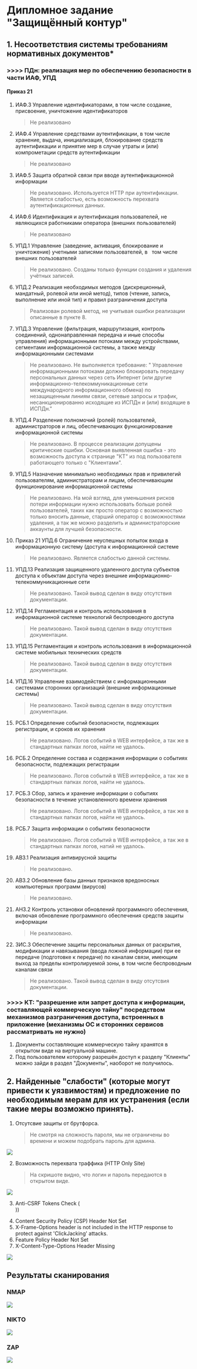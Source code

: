 # Дипломное задание "Защищённый контур"

## 1. Несоответствия системы требованиям нормативных документов*

### >>>> ПДн: реализация мер по обеспечению безопасности в части ИАФ, УПД

#### Приказ 21

1.	ИАФ.3	Управление идентификаторами, в том числе создание, присвоение, уничтожение идентификаторов

    > Не реализовано

2. ИАФ.4	Управление средствами аутентификации, в том числе хранение, выдача, инициализация, блокирование средств аутентификации и принятие мер в случае утраты и (или) компрометации средств аутентификации
    > Не реализовано

3. ИАФ.5	Защита обратной связи при вводе аутентификационной информации
    > Не реализовано. Используется HTTP при аутентификации. Является слабостью, есть возможность перехвата аутентификационных данных.

4.  ИАФ.6	Идентификация и аутентификация пользователей, не являющихся работниками оператора (внешних пользователей)
    > Не реализовано

5. УПД.1	Управление (заведение, активация, блокирование и уничтожение) учетными записями пользователей, в   том числе внешних пользователей    
    > Не реализовано. Созданы только функции создания и удаления учётных записей.

6. УПД.2	Реализация необходимых методов (дискреционный, мандатный, ролевой или иной метод), типов (чтение, запись, выполнение или иной тип) и правил разграничения доступа
    > Реализован ролевой метод, не учитывая ошибки реализации описанные в пункте 8.

7. УПД.3	Управление (фильтрация, маршрутизация, контроль соединений, однонаправленная передача и иные способы управления) информационными потоками между устройствами, сегментами информационной системы, а также между информационными системами
    > Не реализовано. Не выполняется требование: " Управление информационными потоками должно блокировать передачу персональных данных через сеть Интернет (или другие информационно-телекоммуникационные сети международного информационного обмена) по незащищенным линиям связи, сетевые запросы и трафик, несанкционированно исходящие из ИСПДн и (или) входящие в ИСПДн."

8. УПД.4	Разделение полномочий (ролей) пользователей, администраторов и лиц, обеспечивающих функционирование информационной системы
    > Не реализовано. В процессе реализации допущены критические ошибки. Основная выявленная ошибка - это возможность доступа к странице "КТ" из под пользователя работающего только с "Клиентами".

9. УПД.5	Назначение минимально необходимых прав и привилегий пользователям, администраторам и лицам, обеспечивающим функционирование информационной системы
    > Не реализовано. На мой взгляд, для уменьшения рисков потери информации нужно использовать больше ролей пользователей, таких как просто оператор с возможностью только вносить данные, старший оператор с возможностями удаления, а так же можно разделить и администраторские аккаунты для лучшей безопасности.

10. Приказ  21	УПД.6	Ограничение неуспешных попыток входа в информационную систему (доступа к информационной системе 
    > Не реализовано. Является слабостью данной системы.

11. УПД.13	Реализация защищенного удаленного доступа субъектов доступа к объектам доступа через внешние информационно-телекоммуникационные сети
    > Не реализовано. Такой вывод сделан в виду отсутствия документации.

12. УПД.14	Регламентация и контроль использования в информационной системе технологий беспроводного доступа
    > Не реализовано. Такой вывод сделан в виду отсутствия документации.

13. УПД.15	Регламентация и контроль использования в информационной системе мобильных технических средств
    > Не реализовано. Такой вывод сделан в виду отсутствия документации.
    
14. УПД.16	Управление взаимодействием с информационными системами сторонних организаций (внешние информационные системы)
    > Не реализовано. Такой вывод сделан в виду отсутствия документации.

15. РСБ.1	Определение событий безопасности, подлежащих регистрации, и сроков их хранения
    > Не реализовано. Логов событий в WEB интерфейсе, а так же в стандартных папках логов, найти не удалось.

16. РСБ.2	Определение состава и содержания информации о событиях безопасности, подлежащих регистрации
    > Не реализовано. Логов событий в WEB интерфейсе, а так же в стандартных папках логов, найти не удалось.

17. РСБ.3	Сбор, запись и хранение информации о событиях безопасности в течение установленного времени хранения
    > Не реализовано. Логов событий в WEB интерфейсе, а так же в стандартных папках логов, найти не удалось.

18. РСБ.7	Защита информации о событиях безопасности
    > Не реализовано. Логов событий в WEB интерфейсе, а так же в стандартных папках логов, натий не удалось.

19. АВЗ.1	Реализация антивирусной защиты
    > Не реализовано.

20. АВЗ.2	Обновление базы данных признаков вредоносных компьютерных программ (вирусов)
    > Не реализовано.

21. АНЗ.2	Контроль установки обновлений программного обеспечения, включая обновление программного обеспечения средств защиты информации
    > Не реализовано.

22. ЗИС.3	Обеспечение защиты персональных данных от раскрытия, модификации и навязывания (ввода ложной информации) при ее передаче (подготовке к передаче) по каналам связи, имеющим выход за пределы контролируемой зоны, в том числе беспроводным каналам связи
    > Не реализовано. Такой вывод сделан в виду отсутсвия документации.




### >>>> КТ: "разрешение или запрет доступа к информации, составляющей коммерческую тайну" посредством механизмов разграничения доступа, встроенных в приложение (механизмы ОС и сторонних сервисов рассматривать не нужно)

1. Документы составляющие коммерческую тайну хранятся в открытом виде на виртуальной машине.
2.  Под пользователем которому разрешён доступ к разделу "Клиенты" можно зайди в раздел "Документы", наоборот не получилось.

## 2. Найденные "слабости" (которые могут привести к уязвимостям) и предложение по необходимым мерам для их устранения (если такие меры возможно принять).

1. Отсутсвие защиты от брутфорса.

    > Не смотря на сложность пароля, мы не ограничены во времени и можем подобрать пароль для админа.

![](pic/bruteforce.jpg)

2. Возможность перехвата траффика (HTTP Only Site)
    > На скришоте видно, что логин и пароль передаются в открытом виде.

![](pic/interception.jpg)

3. Anti-CSRF Tokens Check (<form action="/login" method="post">))
4. Content Security Policy (CSP) Header Not Set
5. X-Frame-Options header is not included in the HTTP response to protect against 'ClickJacking' attacks.
6. Feature Policy Header Not Set
7. X-Content-Type-Options Header Missing

![](pic/ZAPalerts.jpg)


## Результаты сканирования 

### NMAP
![](pic/NMAP.jpg)

### NIKTO
![](pic/NIKTO.jpg)

### ZAP
![](pic/ZAP.jpg)

